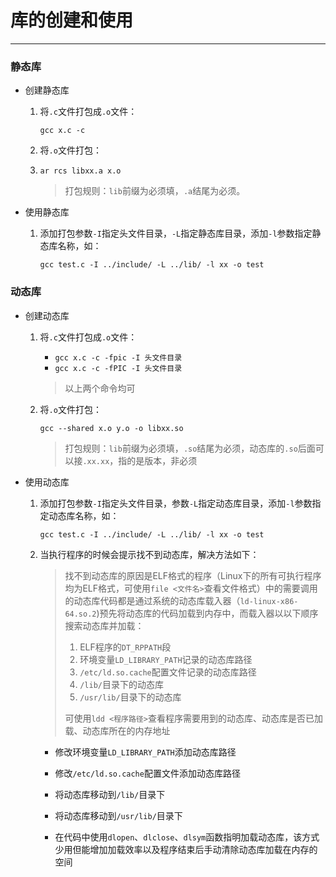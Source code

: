 # 库的创建和使用

---

### 静态库

- 创建静态库

  1. 将`.c`文件打包成`.o`文件：

     `gcc x.c -c`

  2. 将`.o`文件打包：

  3. `ar rcs libxx.a x.o`

     > 打包规则：`lib`前缀为必须填，`.a`结尾为必须。

- 使用静态库

  1. 添加打包参数`-I`指定头文件目录，`-L`指定静态库目录，添加`-l`参数指定静态库名称，如：

     `gcc test.c -I ../include/ -L ../lib/ -l xx -o test`

### 动态库

- 创建动态库

  1. 将`.c`文件打包成`.o`文件：

     - `gcc x.c -c -fpic -I 头文件目录`
     - `gcc x.c -c -fPIC -I 头文件目录`

     > 以上两个命令均可

  2. 将`.o`文件打包：

     `gcc --shared x.o y.o -o libxx.so`

     > 打包规则：`lib`前缀为必须填，`.so`结尾为必须，动态库的`.so`后面可以接`.xx.xx`，指的是版本，非必须

- 使用动态库

  1. 添加打包参数`-I`指定头文件目录，参数`-L`指定动态库目录，添加`-l`参数指定动态库名称，如：

     `gcc test.c -I ../include/ -L ../lib/ -l xx -o test`

  2. 当执行程序的时候会提示找不到动态库，解决方法如下：

     > 找不到动态库的原因是ELF格式的程序（Linux下的所有可执行程序均为ELF格式，可使用`file <文件名>`查看文件格式）中的需要调用的动态库代码都是通过系统的动态库载入器（`ld-linux-x86-64.so.2`)预先将动态库的代码加载到内存中，而载入器以以下顺序搜索动态库并加载：
     >
     > 1. ELF程序的`DT_RPPATH`段
     > 2. 环境变量`LD_LIBRARY_PATH`记录的动态库路径
     > 3. `/etc/ld.so.cache`配置文件记录的动态库路径
     > 4. `/lib/`目录下的动态库
     > 5. `/usr/lib/`目录下的动态库
     >
     > 可使用`ldd <程序路径>`查看程序需要用到的动态库、动态库是否已加载、动态库所在的内存地址

     - 修改环境变量`LD_LIBRARY_PATH`添加动态库路径

     - 修改`/etc/ld.so.cache`配置文件添加动态库路径

     - 将动态库移动到`/lib/`目录下

     - 将动态库移动到`/usr/lib/`目录下

     - 在代码中使用`dlopen`、`dlclose`、`dlsym`函数指明加载动态库，该方式少用但能增加加载效率以及程序结束后手动清除动态库加载在内存的空间